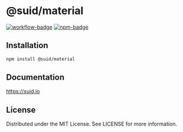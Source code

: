 # @suid/material

[![workflow-badge]](https://github.com/swordev/suid/actions/workflows/ci.yaml) [![npm-badge]](https://www.npmjs.com/package/@suid/material)

[workflow-badge]: https://img.shields.io/github/actions/workflow/status/swordev/suid/ci.yaml?branch=main
[npm-badge]: https://img.shields.io/npm/v/@suid/material?label=@suid/material

## Installation

```sh
npm install @suid/material
```

## Documentation

https://suid.io

## License

Distributed under the MIT License. See LICENSE for more information.
